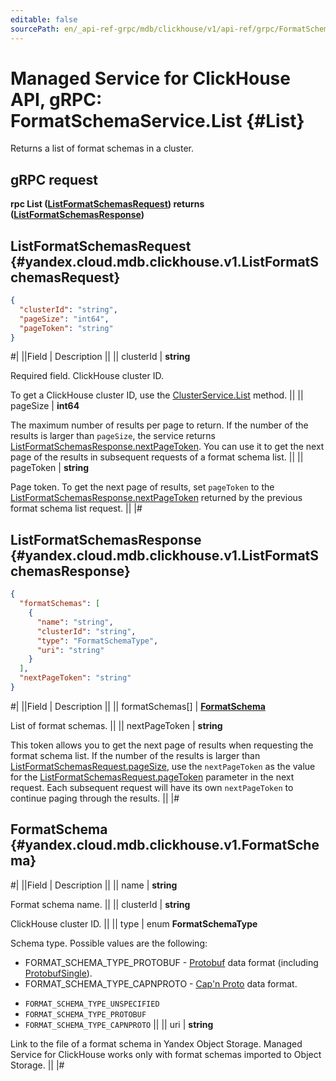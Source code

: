 ```yaml
---
editable: false
sourcePath: en/_api-ref-grpc/mdb/clickhouse/v1/api-ref/grpc/FormatSchema/list.md
---
```


# Managed Service for ClickHouse API, gRPC: FormatSchemaService.List {#List}

Returns a list of format schemas in a cluster.

## gRPC request

**rpc List ([ListFormatSchemasRequest](#yandex.cloud.mdb.clickhouse.v1.ListFormatSchemasRequest)) returns ([ListFormatSchemasResponse](#yandex.cloud.mdb.clickhouse.v1.ListFormatSchemasResponse))**

## ListFormatSchemasRequest {#yandex.cloud.mdb.clickhouse.v1.ListFormatSchemasRequest}

```json
{
  "clusterId": "string",
  "pageSize": "int64",
  "pageToken": "string"
}
```

#|
||Field | Description ||
|| clusterId | **string**

Required field. ClickHouse cluster ID.

To get a ClickHouse cluster ID, use the [ClusterService.List](/docs/managed-clickhouse/api-ref/grpc/Cluster/list#List) method. ||
|| pageSize | **int64**

The maximum number of results per page to return. If the number of the results is larger than `pageSize`, the service returns [ListFormatSchemasResponse.nextPageToken](#yandex.cloud.mdb.clickhouse.v1.ListFormatSchemasResponse). You can use it to get the next page of the results in subsequent requests of a format schema list. ||
|| pageToken | **string**

Page token. To get the next page of results, set `pageToken` to the [ListFormatSchemasResponse.nextPageToken](#yandex.cloud.mdb.clickhouse.v1.ListFormatSchemasResponse) returned by the previous format schema list request. ||
|#

## ListFormatSchemasResponse {#yandex.cloud.mdb.clickhouse.v1.ListFormatSchemasResponse}

```json
{
  "formatSchemas": [
    {
      "name": "string",
      "clusterId": "string",
      "type": "FormatSchemaType",
      "uri": "string"
    }
  ],
  "nextPageToken": "string"
}
```

#|
||Field | Description ||
|| formatSchemas[] | **[FormatSchema](#yandex.cloud.mdb.clickhouse.v1.FormatSchema)**

List of format schemas. ||
|| nextPageToken | **string**

This token allows you to get the next page of results when requesting the format schema list. If the number of the results is larger than [ListFormatSchemasRequest.pageSize](#yandex.cloud.mdb.clickhouse.v1.ListFormatSchemasRequest), use the `nextPageToken` as the value for the [ListFormatSchemasRequest.pageToken](#yandex.cloud.mdb.clickhouse.v1.ListFormatSchemasRequest) parameter in the next request. Each subsequent request will have its own `nextPageToken` to continue paging through the results. ||
|#

## FormatSchema {#yandex.cloud.mdb.clickhouse.v1.FormatSchema}

#|
||Field | Description ||
|| name | **string**

Format schema name. ||
|| clusterId | **string**

ClickHouse cluster ID. ||
|| type | enum **FormatSchemaType**

Schema type. Possible values are the following:

* FORMAT_SCHEMA_TYPE_PROTOBUF - [Protobuf](https://protobuf.dev/) data format (including [ProtobufSingle](https://clickhouse.com/docs/en/interfaces/formats#protobufsingle)).
* FORMAT_SCHEMA_TYPE_CAPNPROTO - [Cap'n Proto](https://capnproto.org/) data format.

- `FORMAT_SCHEMA_TYPE_UNSPECIFIED`
- `FORMAT_SCHEMA_TYPE_PROTOBUF`
- `FORMAT_SCHEMA_TYPE_CAPNPROTO` ||
|| uri | **string**

Link to the file of a format schema in Yandex Object Storage. Managed Service for ClickHouse works only with format schemas imported to Object Storage. ||
|#